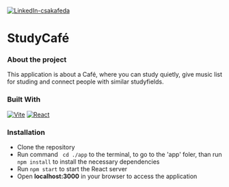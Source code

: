 [![LinkedIn-csakafeda][linkedin-shield-csakafeda]][linkedin-url-csakafeda]

# StudyCafé

### About the project

This application is about a Café, where you can study quietly, give music list for studing and connect people with similar studyfields.

### Built With

[![Vite][Vite-badge]][Vite-url]
[![React][React.js]][React-url]


### Installation

- Clone the repository
- Run command ``` cd ./app``` to the terminal, to go to the 'app' foler, than run ```npm install``` to install the necessary dependencies
- Run ```npm start``` to start the React server
- Open **localhost:3000** in your browser to access the application

[linkedin-shield-csakafeda]: https://img.shields.io/badge/-Feodóra%20Bakó-black.svg?style=for-the-badge&logo=linkedin&colorB=555
[linkedin-url-csakafeda]: https://www.linkedin.com/in/feodorabako/
[React.js]: https://img.shields.io/badge/React-20232A?style=for-the-badge&logo=react
[React-url]: https://reactjs.org/
[Vite-badge]: https://img.shields.io/badge/Vite-20232A?style=for-the-badge&logo=vite
[Vite-url]: https://vitejs.dev/


